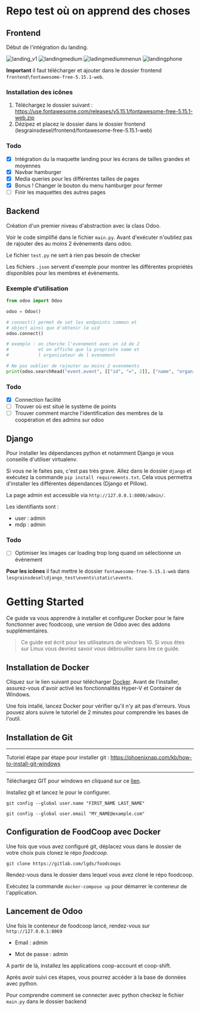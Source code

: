 # Repo test où on apprend des choses

## Frontend

Début de l'intégration du landing.

![landing_v1](https://user-images.githubusercontent.com/25727549/100433402-4fb10f00-309b-11eb-8ab8-60b95dfea113.PNG)
![landingmedium](https://user-images.githubusercontent.com/25727549/100482533-02af5600-30f8-11eb-9774-68abeeeb34c6.PNG)
![ladingmediummenun](https://user-images.githubusercontent.com/25727549/100482536-0347ec80-30f8-11eb-96cf-7718a34d3280.PNG)
![landingphone](https://user-images.githubusercontent.com/25727549/100482535-0347ec80-30f8-11eb-9fc2-6b3e7061504f.PNG)

**Important** il faut télécharger et ajouter dans le dossier frontend `frontend\fontawesome-free-5.15.1-web`.

### Installation des icônes

1. Téléchargez le dossier suivant : https://use.fontawesome.com/releases/v5.15.1/fontawesome-free-5.15.1-web.zip
2. Dézipez et placez le dossier dans le dossier frontend (lesgrainsdesel/frontend/fontawesome-free-5.15.1-web)

### Todo

- [x] Intégration du la maquette landing pour les écrans de tailles grandes et moyennes
- [x] Navbar hamburger
- [x] Media queries pour les différentes tailles de pages
- [x] Bonus ! Changer le bouton du menu hamburger pour fermer
- [ ] Finir les maquettes des autres pages

## Backend

Création d'un premier niveau d'abstraction avec la class Odoo.

Voir le code simplifié dans le fichier `main.py`. Avant d'exécuter n'oubliez pas de rajouter des au moins 2 évènements dans odoo.

Le fichier `test.py` ne sert à rien pas besoin de checker

Les fichiers `.json` servent d'exemple pour montrer les différentes propriétés disponibles pour les membres et évènements.

### Exemple d'utilisation

```python
from odoo import Odoo

odoo = Odoo()

# connect() permet de set les endpoints common et
# object ainsi que d'obtenir le uid
odoo.connect()

# exemple : on cherche l'evenement avec un id de 2
#           et on affiche que la propriete name et
#           l organisateur de l evenement

# Ne pas oublier de rajouter au moins 2 evenements
print(odoo.searchRead("event.event", [["id", "=", 2]], ["name", "organizer_id"]))
```

### Todo

- [x] Connection facilité
- [ ] Trouver où est situé le système de points
- [ ] Trouver comment marche l'identification des membres de la coopération et des admins sur odoo

## Django

Pour installer les dépendances python et notamment Django je vous conseille d'utiliser virtualenv.

Si vous ne le faites pas, c'est pas très grave. Allez dans le dossier `django` et exécutez la commande `pip install requirements.txt`. Cela vous permettra d'installer les différentes dépendances (Django et Pillow).

La page admin est accessible via `http://127.0.0.1:8000/admin/`.

Les identifiants sont :

- user : admin
- mdp : admin

### Todo

- [ ] Optimiser les images car loading trop long quand on sélectionne un événement

**Pour les icônes** il faut mettre le dossier `fontawesome-free-5.15.1-web` dans `lesgrainsdesel\django_test\events\static\events`.

# Getting Started

Ce guide va vous apprendre à installer et configurer Docker pour le faire fonctionner avec foodcoop, une version de Odoo avec des addons supplémentaires.

> Ce guide est écrit pour les utilisateurs de windows 10. Si vous êtes sur Linux vous devriez savoir vous débrouiller sans lire ce guide.

## Installation de Docker

Cliquez sur le lien suivant pour télécharger [Docker](https://desktop.docker.com/win/stable/Docker%20Desktop%20Installer.exe).
Avant de l'installer, assurez-vous d'avoir activé les fonctionnalités Hyper-V et Container de Windows.

Une fois intallé, lancez Docker pour vérifier qu'il n'y ait pas d'erreurs. Vous pouvez alors suivre le tutoriel de 2 minutes pour comprendre les bases de l'outil.

## Installation de Git

---

Tutoriel étape par étape pour installer git :
https://phoenixnap.com/kb/how-to-install-git-windows

---

Téléchargez GIT pour windows en cliquand sur ce [lien](https://git-scm.com/downloads).

Installez git et lancez le pour le configurer.

`git config --global user.name "FIRST_NAME LAST_NAME"`

`git config --global user.email "MY_NAME@example.com"`

## Configuration de FoodCoop avec Docker

Une fois que vous avez configuré git, déplacez vous dans le dossier de votre choix puis clonez le répo _foodcoop_.

`git clone https://gitlab.com/lgds/foodcoops`

Rendez-vous dans le dossier dans lequel vous avez cloné le répo foodcoop.

Exécutez la commande `docker-compose up` pour démarrer le conteneur de l'application.

## Lancement de Odoo

Une fois le conteneur de foodcoop lancé, rendez-vous sur `http://127.0.0.1:8069`

- Email : admin

- Mot de passe : admin

A partir de là, installez les applications coop-account et coop-shift.

Après avoir suivi ces étapes, vous pourrez accéder à la base de données avec python.

Pour comprendre comment se connecter avec python checkez le fichier `main.py` dans le dossier backend
